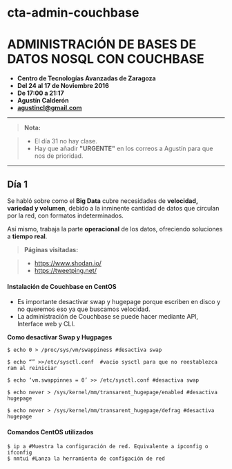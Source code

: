 # cta-admin-couchbase

ADMINISTRACIÓN DE BASES DE DATOS NOSQL CON COUCHBASE
===================

- **Centro de Tecnologías Avanzadas de Zaragoza**
- **Del 24 al 17 de Noviembre 2016**
- **De 17:00 a 21:17**
- **Agustín Calderón**
- **agustincl@gmail.com**

---

> **Nota:**

> - El día 31 no hay clase.
> - Hay que añadir **"URGENTE"** en los correos a Agustín para que nos de prioridad.

----------


Día 1
-------------

Se habló sobre como el **Big Data** cubre necesidades de **velocidad, variedad y volumen**, debido a la inminente cantidad de datos que circulan por la red, con formatos indeterminados.

Así mismo, trabaja la parte **operacional** de los datos, ofreciendo soluciones a **tiempo real**.

> **Páginas visitadas:**

> - https://www.shodan.io/
> - https://tweetping.net/

#### <i class="icon-cog"></i> Instalación de Couchbase en CentOS

 - Es importante desactivar swap y hugepage porque escriben en disco y
   no queremos eso ya que buscamos velocidad.
 -  La administración de Couchbase se puede hacer mediante API, Interface
   web y CLI.

**Como desactivar Swap y Hugpages**

    $ echo 0 > /proc/sys/vm/swappiness #desactiva swap

    $ echo “” >>/etc/sysctl.conf  #vacio sysctl para que no reestablezca ram al reiniciar

    $ echo ‘vm.swappinnes = 0’ >> /etc/sysctl.conf #desactiva swap

    $ echo never > /sys/kernel/mm/transarent_hugepage/enabled #desactiva hugepage

    $ echo never > /sys/kernel/mm/transarent_hugepage/defrag #desactiva hugepage
    

#### <i class="icon-cog"></i> Comandos CentOS utilizados

    $ ip a #Muestra la configuración de red. Equivalente a ipconfig o ifconfig
    $ nmtui #Lanza la herramienta de configación de red

